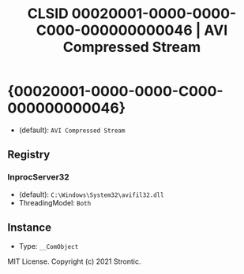 ﻿---
title: "CLSID 00020001-0000-0000-C000-000000000046 | AVI Compressed Stream"
excerpt: What is COM-Object CLSID 00020001-0000-0000-C000-000000000046?
---

# {00020001-0000-0000-C000-000000000046}

* (default): `AVI Compressed Stream`

## Registry


### InprocServer32

* (default): `C:\Windows\System32\avifil32.dll`
* ThreadingModel: `Both`

## Instance

* Type: `__ComObject`

MIT License. Copyright (c) 2021 Strontic.


